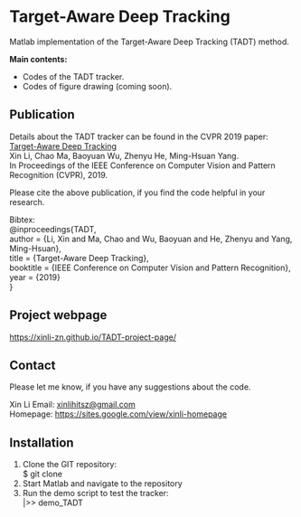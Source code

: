 # Target-Aware Deep Tracking

Matlab implementation of the Target-Aware Deep Tracking (TADT) method.

**Main contents:**
- Codes of the TADT tracker.
- Codes of figure drawing (coming soon).


## Publication
Details about the TADT tracker can be found in the CVPR 2019 paper:  
[Target-Aware Deep Tracking]()  
Xin Li, Chao Ma, Baoyuan Wu, Zhenyu He, Ming-Hsuan Yang.  
In Proceedings of the IEEE Conference on Computer Vision and Pattern Recognition (CVPR), 2019.  

Please cite the above publication, if you find the code helpful in your research.

Bibtex:  
@inproceedings{TADT,  
    author    = {Li, Xin and Ma, Chao and Wu, Baoyuan and He, Zhenyu and Yang, Ming-Hsuan},  
    title     = {Target-Aware Deep Tracking},  
    booktitle = {IEEE Conference on Computer Vision and Pattern Recognition},  
    year      = {2019}  
}


## Project webpage
https://xinli-zn.github.io/TADT-project-page/

## Contact
Please let me know, if you have any suggestions about the code.

Xin Li
Email: xinlihitsz@gmail.com  
Homepage: https://sites.google.com/view/xinli-homepage

## Installation
1. Clone the GIT repository:  
$ git clone  
2. Start Matlab and navigate to the repository  
3. Run the demo script to test the tracker:  
|>> demo_TADT


